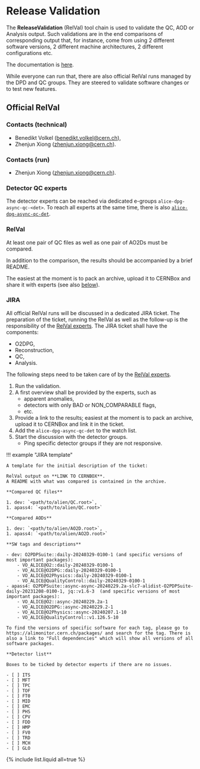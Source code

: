 # Release Validation

The **ReleaseValidation** (RelVal) tool chain is used to validate the QC, AOD or Analysis output. Such validations are in the end comparisons of corresponding output that, for instance, come from using 2 different software versions, 2 different machine architectures, 2 different configurations etc.

The documentation is [here](https://aliceo2group.github.io/simulation/docs/relval/).

While everyone can run that, there are also official RelVal runs managed by the DPD and QC groups. They are steered to validate software changes or to test new features.

## Official RelVal

### Contacts (technical)

* Benedikt Volkel (benedikt.volkel@cern.ch),
* Zhenjun Xiong (zhenjun.xiong@cern.ch).

### Contacts (run)

* Zhenjun Xiong (zhenjun.xiong@cern.ch).

### Detector QC experts

The detector experts can be reached via dedicated e-groups `alice-dpg-async-qc-<det>`. To reach all experts at the same time, there is also [`alice-dpg-async-qc-det`](https://e-groups.cern.ch/e-groups/Egroup.do?egroupId=10608331).

### RelVal

At least one pair of QC files as well as one pair of AO2Ds must be compared.

In addition to the comparison, the results should be accompanied by a brief README.

The easiest at the moment is to pack an archive, upload it to CERNBox and share it with experts (see also [below](#jira)).

### JIRA

All official RelVal runs will be discussed in a dedicated JIRA ticket. The preparation of the ticket, running the RelVal as well as the follow-up is the responsibility of the [RelVal experts](#contacts-run).
The JIRA ticket shall have the components:

* O2DPG,
* Reconstruction,
* QC,
* Analysis.

The following steps need to be taken care of by the [RelVal experts](#contacts-run).

1. Run the validation.
1. A first overview shall be provided by the experts, such as
    * apparent anomalies,
    * detectors with only BAD or NON_COMPARABLE flags,
    * etc.
1. Provide a link to the results; easiest at the moment is to pack an archive, upload it to CERNBox and link it in the ticket.
1. Add the `alice-dpg-async-qc-det` to the watch list.
1. Start the discussion with the detector groups.
    * Ping specific detector groups if they are not responsive.

!!! example "JIRA template"

    A template for the initial description of the ticket:

    RelVal output on **LINK TO CERNBOX**.
    A README with what was compared is contained in the archive.

    **Compared QC files**

    1. dev: `<path/to/alien/QC.root>`,
    1. apass4: `<path/to/alien/QC.root>`

    **Compared AODs**

    1. dev: `<path/to/alien/AO2D.root>`,
    1. apass4: `<path/to/alien/AO2D.root>`

    **SW tags and descriptions**

    - dev: O2PDPSuite::daily-20240329-0100-1 (and specific versions of most important packages):
        - VO_ALICE@O2::daily-20240329-0100-1
        - VO_ALICE@O2DPG::daily-20240329-0100-1
        - VO_ALICE@O2Physics::daily-20240329-0100-1
        - VO_ALICE@QualityControl::daily-20240329-0100-1
    - apass4: O2PDPSuite::async-async-20240229.2a-slc7-alidist-O2PDPSuite-daily-20231208-0100-1, jq::v1.6-3  (and specific versions of most important packages):
        - VO_ALICE@O2::async-20240229.2a-1
        - VO_ALICE@O2DPG::async-20240229.2-1
        - VO_ALICE@O2Physics::async-20240207.1-10
        - VO_ALICE@QualityControl::v1.126.5-10

    To find the versions of specific software for each tag, please go to https://alimonitor.cern.ch/packages/ and search for the tag. There is also a link to "Full dependencies" which will show all versions of all software packages.

    **Detector list**

    Boxes to be ticked by detector experts if there are no issues.

    - [ ] ITS
    - [ ] MFT
    - [ ] TPC
    - [ ] TOF
    - [ ] FT0
    - [ ] MID
    - [ ] EMC
    - [ ] PHS
    - [ ] CPV
    - [ ] FDD
    - [ ] HMP
    - [ ] FV0
    - [ ] TRD
    - [ ] MCH
    - [ ] GLO

{% include list.liquid all=true %}
